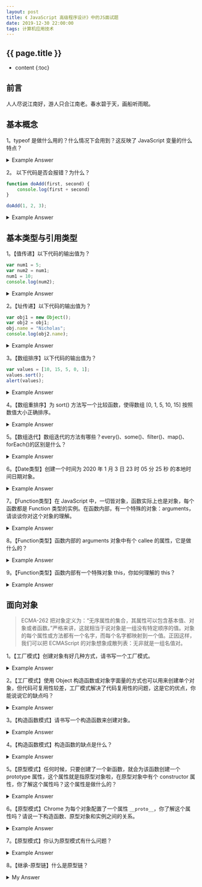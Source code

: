 ```yaml
---
layout: post
title: 《 JavaScript 高级程序设计》中的JS面试题
date: 2019-12-30 22:00:00
tags: 计算机应用技术
--- 
```


<h2>{{ page.title }}</h2>

* content
{:toc}

## 前言

人人尽说江南好，游人只合江南老。春水碧于天，画船听雨眠。

## 基本概念

1。typeof 是做什么用的？什么情况下会用到？这反映了 JavaScript 变量的什么特点？

<details>
<summary>Example Answer</summary>
<p class="answer">
答： typeof 是用来检测变量的数据类型的。JavaScript 中有 5 种基本数据类型和 1 种复杂数据类型，分别是 Undefined、Null、Boolean、Number、String 和 Object，JS不支持创建自定义类型。更重要的是，JS 的变量是松散类型的，所谓松散类型就是可以用来保存任何类型的数据，鉴于此，当面对一个变量，我们想要获得它的变量类型时，typeof 就派上用场了。
</p>
</details>

2。 以下代码是否会报错？为什么？

```javascript
function doAdd(first, second) {
    console.log(first + second)
}

doAdd(1, 2, 3);
```

<details>
<summary>Example Answer</summary>
<p class="answer">
答：不会；JavaScript 中函数的参数与大多数其他语言的参数不同， JS 函数不介意传递进来多少个参数，也不在乎传进来的参数是什么类型。也就是说，即便你定义了只接收两个参数，在调用这个函数时也未必一定传递两个参数，可以传递一个、三个甚至不传递参数，而解析器永远不会有任何怨言。之所以会这样，原因是 JS 中函数的参数在内部是用一个数组来表示的，函数接收的始终都是这个数组，而不关心数组中包含哪些参数，在函数体内可以通过 arguments 对象来访问这个参数数组，从而可以获取到传递给函数的每一个参数。
</p>
</details>

## 基本类型与引用类型

1。【值传递】以下代码的输出值为？

```javascript
var num1 = 5;
var num2 = num1;
num1 = 10;
console.log(num2);
```

<details>
<summary>Example Answer</summary>
<p class="answer">
答： 在此，num1 中保存的值是 5。当使用 num1 的值来初始化 num2 时， num2 中也保存了值 5，但 num2 中的 5 和 num1 中的 5是完全独立的，该值知识 num1 中 5 的一个副本，此后，这两个变量不会相互影响。
</p>
</details>

2。【址传递】以下代码的输出值为？

```javascript
var obj1 = new Object();
var obj2 = obj1;
obj.name = "Nicholas";
console.log(obj2.name);
```

<details>
<summary>Example Answer</summary>
<p class="answer">
答： 变量 obj1 保存了一个对象的新实例，然后，这个值被复制到了 obj2 中，此时 obj1 和 obj2 都指向同一个对象，这样，当 obj1 添加了 name 属性后，可以通过 obj2 来访问这个属性，因为这两个变量引用的都是同一个对象。
</p>
</details>

3。【数组排序】以下代码的输出值为？

```javascript
var values = [10, 15, 5, 0, 1];
values.sort();
alert(values);
```

<details>
<summary>Example Answer</summary>
<p class="answer">
答： 0,1,10,15,5。<br>
<br>
原因： 数组中有 sort() 方法，默认按升序排列数组项，sort() 方法会调用每隔数组项的 toString() 转型方法，然后比较得到的字符串，以确定如何排序。即时数组中每一项都是数值，sort() 方法比较的也是字符串。
</p>
</details>

4。【数组重排序】为 sort() 方法写一个比较函数，使得数组 [0, 1, 5, 10, 15] 按照数值大小正确排序。

<details>
<summary>Example Answer</summary>
<p class="answer">
答： 由于 sort() 方法默认仅会通过测试字符串的结果改变原来的顺序，这在很多情况下并不是我们需要的方案，因此 sort() 方法可以接收一个比较函数作为参数，以便我们指定哪个值位于哪个值的前面。
</p>
<pre class="answer">
// javascript
function compare(value1, value2) {
    if (value1 < value2) {
        return -1;
    } else if (value1 > value2) {
        return 1;
    } else {
        return 0;
    }
}

var values = [0, 1, 5, 10, 15];
values.sort(compare);
alert(values);
</pre>
</details>

5。【数组迭代】数组迭代的方法有哪些？every()、some()、filter()、map()、forEach()的区别是什么？

<details>
<summary>Example Answer</summary>
<pre class="answer">
答：ES5 为数组定义了 5 个迭代方法，每个方法都接收两个参数：➀要在每一项上运行的参数➁[可选项]运行该函数的作用域对象。

every()：对数组中的每一项运行给定函数，如果该函数对每一项都返回 true，则返回 true。

some()：对数组中的每一项运行给定函数，如果该函数对其中一项返回 true，则返回 true。

filter()：对数组中的每一项运行给定函数，返回该函数会返回 true 的项组成的数组。

map()：对数组中的每一项运行给定函数，返回每次函数调用的结果组成的数组。

forEach()：对数组中的每一项运行给定函数。这个方法没有返回值。

这些方法都不会修改原数组包含的值。
</pre>
</details>

6。【Date类型】创建一个时间为 2020 年 1 月 3 日 23 时 05 分 25 秒 的本地时间日期对象。

<details>
<summary>Example Answer</summary>
<p class="answer">
答：var someDate = new Date(Date.parse("2020-01-03T23:05:25"));<br>
或：var someDate = new Date(2020, 0, 3, 23, 05, 25);
</p>
</details>

7。【Function类型】在 JavaScript 中，一切皆对象，函数实际上也是对象，每个函数都是 Function 类型的实例。在函数内部，有一个特殊的对象：arguments，请谈谈你对这个对象的理解。

<details>
<summary>Example Answer</summary>
<p class="answer">
答：JavaScript 中的函数不介意传递进来多少个参数，当调用某一个函数时，传递参数多了、少了都无所谓，原因是 JavaScript 中的参数内部是用一个数组来表示的，函数接收到的始终是这个数组，而不关心数组中包含哪些参数，如果这个数组中不包含任何元素，无所谓，如果包含多个元素，也没有问题。<br>
<br>
在函数体内，可以通过 arguments 这个对象来访问这个参数数组。
</p>
</details>

8。【Function类型】函数内部的 arguments 对象中有个 callee 的属性，它是做什么的？

<details>
<summary>Example Answer</summary>
<p class="answer">
答：arguments 中的 callee 属性是一个指针，指向拥有这个 arguments 对象的函数。
</p>
</details>

9。【Function类型】函数内部有一个特殊对象 this，你如何理解的 this？

<details>
<summary>Example Answer</summary>
<p class="answer">
答：this 引用的是函数据以执行的环境对象。
</p>
</details>

## 面向对象

> ECMA-262 把对象定义为：“无序属性的集合，其属性可以包含基本值、对象或者函数。”严格来讲，这就相当于说对象是一组没有特定顺序的值。对象的每个属性或方法都有一个名字，而每个名字都映射到一个值。正因这样，我们可以把 ECMAScript 的对象想象成散列表：无非就是一组名值对。

1。【工厂模式】创建对象有好几种方式，请书写一个工厂模式。

<details>
<summary>Example Answer</summary>
<pre class="answer">
// javascript
function createPerson(name, age, job) {
    var o = new Object();
    o.name = name;
    o.age = age;
    o.job = job;
    o.sayName = function() {
        alert(this.name);
    };
    return o;
}

var person1 = createPerson("Nicholars", 29, "Software Engineer");
</pre>
</details>

2。【工厂模式】使用 Object 构造函数或对象字面量的方式也可以用来创建单个对象，但代码可复用性较差，工厂模式解决了代码复用性的问题，这是它的优点，你能说说它的缺点吗？

<details>
<summary>Example Answer</summary>
<p class="answer">
答：工厂模式虽然解决了创建多个相似对象的问题，但却没有解决对象识别问题，即怎样知道一个对象的类型。<br>
<br>
这也是构造函数之所以出现的原因。
</p>
</details>

3。【构造函数模式】请书写一个构造函数来创建对象。

<details>
<summary>Example Answer</summary>
<pre class="answer">
// javascript
function Person(name, age, job) {
    this.name = name;
    this.age = age;
    this.job = job;
    this.sayName = function() {
        alert(this.name);
    };
}

var person1 = new Person("Nicholars", 29, "Software Engineer");
</pre>
</details>

4。【构造函数模式】构造函数的缺点是什么？

<details>
<summary>Example Answer</summary>
<p class="answer">
答：构造函数的主要问题，在于每个方法都要在每个实例上重新创建一遍，假如 Person 构造函数中有个 sayName 的函数，那么此时使用构造函数创建出的每个实例，都要重新创建一遍该方法。在 JavaScript 中，函数是 Function 引用类型的对象，因此，实际上，每个实例中的方法并不是同一个实例，尽管每个方法的运行机制、逻辑是相同的。这会造成不同的作用域链和标识符解析、资源浪费。<br>
<br>
这些问题可以使用原型模式解决。
</p>
</details>

5。【原型模式】任何时候，只要创建了一个新函数，就会为该函数创建一个 prototype 属性，这个属性就是指原型对象啦，在原型对象中有个 constructor 属性，你了解这个属性吗？这个属性是做什么的？

<details>
<summary>Example Answer</summary>
<p class="answer">
答：这个属性包含一个执行 prototype 属性所在函数的指针。例如 Person 构造函数中有 prototype 属性，该 prototype 属性中有个 constructor（构造函数）属性，这个属性执行 Person 构造函数。
</p>
</details>

6。【原型模式】Chrome 为每个对象配置了一个属性 `__proto__`，你了解这个属性吗？请说一下构造函数、原型对象和实例之间的关系。

<details>
<summary>Example Answer</summary>
<p class="answer">
答：当调用构造函数创建一个新实例后，该实例内部将包含一个指针指向构造函数的原型对象，这个指针在 ES5 标准中称为 [[Prototype]]，不过，FireFox、Safari 和 Chrome 在每一个对象上都支持一个属性 `__proto__`，用以在对象上访问原型对象。<br>
<br>
构造函数、原型和实例的关系：每个构造函数都有一个原型对象，原型对象都包含一个指向构造函数的指针，而实例都包含一个指向原型对象的内部指针。
</p>
</details>

7。【原型模式】你认为原型模式有什么问题？

<details>
<summary>Example Answer</summary>
<p class="answer">
答：首先，它省略了为构造函数传递初始化参数这一环节，结果所有实例在默认情况下都将取得相同的属性值，这在某种程度上会带来一些不方便。<br>
<br>
其次，原型模式中最大的问题是属性被所有实例共享。这种共享对于函数来说非常合适，N 个实例可以共享一个函数，对于包含基本值的属性也还说得过去，你可以通过在实例上添加一个同名属性来覆盖原型中的属性，但是对于包含引用类型值（比如 Array 的实例）的属性，问题比较突出。由于原型中的属性共享的本性，导致任何一个实例修改原型所在的属性值，该值所在的全部实例，都将被修改。危害极大。<br>
<br>
这就是为什么通行的做法中，大多组合使用构造函数模式和原型模式，实例属性都在构造函数中定义，而由所有实例共享的属性和方法则是在原型中定义。
</p>
</details>

8。【继承-原型链】什么是原型链？

<details>
<summary>My Answer</summary>
<p class="answer">
答：原型链就是让构造函数的原型对象指向另一个构造函数的实例，该实例包含指向原型对象的指针，而该指针又指向另另一个构造函数的实例，如此层层递进，就构成了实例与原型的链条，这就是所谓的原型链。
</p>
</details>

